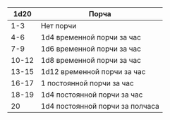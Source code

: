 | 1d20 | Порча |
| ---- | ---- |
| 1-3 | Нет порчи |
| 4-6 | 1d4 временной порчи за час |
| 7-9 | 1d6 временной порчи за час |
| 10-12 | 1d8 временной порчи за час |
| 13-15 | 1d12 временной порчи за час |
| 16-17 | 1 постоянной порчи за час |
| 18-19 | 1d4 постоянной порчи за час |
| 20 | 1d4 постоянной порчи за полчаса |
